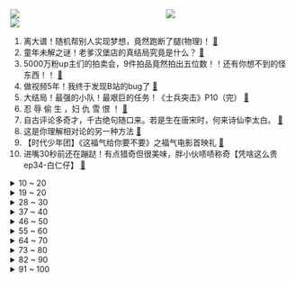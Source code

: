 <div >
	<a style="float:left;width:55%;" href = "https://github.com/anuraghazra/github-readme-stats">
	 <img src = "https://github-readme-stats.vercel.app/api?username=iuuuuuaena&theme=buefy&show_icons=true"/>
	</a>
	<a  style="float:right;width:45%" href = "https://github.com/anuraghazra/github-readme-stats">
	 <img  src="https://github-readme-stats.vercel.app/api/top-langs/?username=anuraghazra&layout=compact"/>
	</a>
	</div>

[![](https://img.shields.io/badge/jxd-@jxdgogogo.xyz-yellowgreen.svg)](https://www.jxdgogogo.xyz)<br>
1. 离大谱！随机帮别人实现梦想，竟然跑断了腿(物理)！ [:link:](//www.bilibili.com/video/BV1N3411b7Bo) <br>
2. 童年未解之谜！老爹汉堡店的真结局究竟是什么？ [:link:](//www.bilibili.com/video/BV1ZP4y1G72E) <br>
3. 5000万粉up主们的拍卖会，9件拍品竟然拍出五位数！！还有你想不到的怪东西！！ [:link:](//www.bilibili.com/video/BV18g411N7gF) <br>
4. 做视频5年！我终于发现B站的bug了 [:link:](//www.bilibili.com/video/BV1nM4y1P7iJ) <br>
5. 大结局！最强的小队！最艰巨的任务！《士兵突击》P10（完） [:link:](//www.bilibili.com/video/BV1D44y1Y73M) <br>
6. 忍 辱 偷 生 ，妇 仇 雪 恨   ！ [:link:](//www.bilibili.com/video/BV1Db4y1q7iL) <br>
7. 自古评论多奇才，千古绝句随口来。若是生在唐宋时，何来诗仙李太白。 [:link:](//www.bilibili.com/video/BV1Dq4y1B7Cv) <br>
8. 这是你理解相对论的另一种方法 [:link:](//www.bilibili.com/video/BV17P4y1V7BX) <br>
9. 【时代少年团】《这福气给你要不要》之福气电影首映礼 [:link:](//www.bilibili.com/video/BV1vh41147yG) <br>
10. 进嘴30秒前还在蹦跶！有点猎奇但很美味，胖小伙啧啧称奇【凭啥这么贵ep34-白仁仔】 [:link:](//www.bilibili.com/video/BV1d3411t7rM) <br>
<details>
<summary>10 ~ 20</summary>

11. 开会时进来一个奇怪的人...好怪噢，再看一眼！ [:link:](//www.bilibili.com/video/BV13Q4y1i7YP) <br>
12. 强大到令人窒息的王者对决，韩 服 王 者 就 这？#91 [:link:](//www.bilibili.com/video/BV1pS4y1R7U7) <br>
13. B 站 玩 梗 现 状 [:link:](//www.bilibili.com/video/BV1HY411s7gy) <br>
14. b 站 玩 梗 高 级 特 工 ！ [:link:](//www.bilibili.com/video/BV1dP4y1G7yV) <br>
15. 【羊巴鲁】终 局 之 战 [:link:](//www.bilibili.com/video/BV1Ub4y1q75a) <br>
16. 我们做了一份独一无二的汉堡套餐！ [:link:](//www.bilibili.com/video/BV1fq4y1B7W8) <br>
17. 《 盛 世 美 颜 》 [:link:](//www.bilibili.com/video/BV1HL411M7z9) <br>
18. 全球十大自助餐之一！号称全球最豪华自助餐，龙虾鹅肝随便吃！ [:link:](//www.bilibili.com/video/BV1Sq4y1B7M8) <br>
19. 大学生如何在宿舍里拍出 《非诚勿扰》 [:link:](//www.bilibili.com/video/BV11q4y1B7Xv) <br>
</details>
<details>
<summary>19 ~ 20</summary>

20. 公告栏：别跑！这也是新手教程的一部分！ [:link:](//www.bilibili.com/video/BV1FU4y1T7MW) <br>
21. 如果你在今天看到了，那我就祝你万事顺遂，永远开心。 [:link:](//www.bilibili.com/video/BV1if4y1K7DG) <br>
22. 洛天依 乐正绫 原创《我没有歌能给你听》 [:link:](//www.bilibili.com/video/BV1WR4y147x4) <br>
23. 新年将至！惊喜不断！2022一月新番推荐&扫雷 [:link:](//www.bilibili.com/video/BV1L3411b7RW) <br>
24. 街边摊好吃的烤面筋，在家用简单的食材就能制作，帅小伙绝了！ [:link:](//www.bilibili.com/video/BV1xR4y147E4) <br>
25. 💗 送你一颗流星⭐════ [:link:](//www.bilibili.com/video/BV1yr4y1r7f6) <br>
26. 惊艳！听完一曲《探窗》，网友：你永远可以相信国粹！ [:link:](//www.bilibili.com/video/BV1dL411M7Se) <br>
27. 就 拿 这 个 考 验 干 部 ？ [:link:](//www.bilibili.com/video/BV1AS4y1X7t3) <br>
28. 北方人的快乐 [:link:](//www.bilibili.com/video/BV1V34y1R7Bc) <br>
</details>
<details>
<summary>28 ~ 30</summary>

29. 这才是真正意义上的文化传承！ [:link:](//www.bilibili.com/video/BV16b4y1q7WT) <br>
30. 拆100只蟹，只做一碗面，吃完感觉要飞天 [:link:](//www.bilibili.com/video/BV1j34y1R7C7) <br>
31. 人均9.8分！一起来看看，国创的明天？ [:link:](//www.bilibili.com/video/BV15U4y1T7hw) <br>
32. 你 把 我 吃 了 吧 ！ [:link:](//www.bilibili.com/video/BV1Fb4y1B752) <br>
33. 《孤勇者》前方核能！谁说女生不适合唱这歌？ [:link:](//www.bilibili.com/video/BV1vQ4y1v7Gk) <br>
34. 各种生猛海鲜做夜宵招待兄弟，吃嗨了一时嘴快溜了个辣眼福利~ [:link:](//www.bilibili.com/video/BV1kq4y1B7vp) <br>
35. 【夜店风】风 情 万 种 ~ [:link:](//www.bilibili.com/video/BV1mQ4y1v7rh) <br>
36. 结局感动上亿人，看完催人泪下！ [:link:](//www.bilibili.com/video/BV1hr4y1Q7Xq) <br>
37. C盘爆满怎么办？全网最全C盘清理攻略 [:link:](//www.bilibili.com/video/BV1o34y197vF) <br>
</details>
<details>
<summary>37 ~ 40</summary>

38. 这才叫无限反转！顶级编剧都写不出这样的悬疑剧情！ [:link:](//www.bilibili.com/video/BV1nr4y1Q7s5) <br>
39. 华农兄弟：兄弟搞了个5G养猪场，参观学习一下，顺便尝下大厨的厨艺 [:link:](//www.bilibili.com/video/BV1TQ4y1i7oX) <br>
40. 求求学校物价真实点吧！！！ [:link:](//www.bilibili.com/video/BV1iL4y1p77d) <br>
41. 【low君】《韩剧十大老婆》：不心动挑战又来了！你老婆喊你呐！ [:link:](//www.bilibili.com/video/BV1rh411s7HL) <br>
42. 当你把MC玩成开放世界... [:link:](//www.bilibili.com/video/BV1FY411s7Xm) <br>
43. 【全站最雅】你唱歌剧是吧！ [:link:](//www.bilibili.com/video/BV1pS4y1R7mj) <br>
44. 是什么国产游戏？让老外跪着求翻译？！ [:link:](//www.bilibili.com/video/BV1yg411N72D) <br>
45. 【电竞星快报】有人想回，有人不想回，有的人大概永远都不知道回不回（第三季44期） [:link:](//www.bilibili.com/video/BV1aQ4y1v7pb) <br>
46. 砸中正确金蛋的粉丝将会获得10000元 [:link:](//www.bilibili.com/video/BV1br4y1Q7Rr) <br>
</details>
<details>
<summary>46 ~ 50</summary>

47. 【罗汉鬼套路】lol新版本坦克骚套路~洪荒巨兽！ [:link:](//www.bilibili.com/video/BV1MM4y1P7pT) <br>
48. 前方“甜蜜”大暴击！情侣对战天花板！！ [:link:](//www.bilibili.com/video/BV1gL411M7RH) <br>
49. 被抓到时，那名嫌疑人还在苦学刑法… [:link:](//www.bilibili.com/video/BV1Bq4y1B7Dz) <br>
50. 一块十五年前的老腊肉吃之前还要签生死协议？ [:link:](//www.bilibili.com/video/BV1hS4y1R7mb) <br>
51. 【STN快报第六季11】世界上首个BUG主题公园开业了！？ [:link:](//www.bilibili.com/video/BV1dQ4y1v7LY) <br>
52. CIA在中国要找懂方言的间谍，原来如此！ [:link:](//www.bilibili.com/video/BV1UR4y1x7wx) <br>
53. 笑死了，如果貂蝉长这样我不信有人会不想演吕布！ [:link:](//www.bilibili.com/video/BV193411t7fk) <br>
54. 各位云爹妈对不起，我真不是故意把猫养成猪的！ [:link:](//www.bilibili.com/video/BV1oF411b73g) <br>
55. 危了：吃一口差点被送走 [:link:](//www.bilibili.com/video/BV16b4y1q7RK) <br>
</details>
<details>
<summary>55 ~ 60</summary>

56. 【原神三神】不老不死 [:link:](//www.bilibili.com/video/BV1cS4y1X7LD) <br>
57. 搞笑配音：像不像早上出门的你？好着急鸭！ [:link:](//www.bilibili.com/video/BV1y3411t7rc) <br>
58. 沙盘推演：长津湖战役（上） [:link:](//www.bilibili.com/video/BV14M4y1P7pD) <br>
59. 什么？前方有瓜？ [:link:](//www.bilibili.com/video/BV1LM4y1P7Ni) <br>
60. 暗访吉野家，蔬菜过期，肉沫变质，油质发黑添加新油继续使用 [:link:](//www.bilibili.com/video/BV1H3411b7Xb) <br>
61. EDG-S11《ELOG》丨冠军背后 [:link:](//www.bilibili.com/video/BV1P3411b7dY) <br>
62. 成 年 人 的 理 性 崩 溃 ！ [:link:](//www.bilibili.com/video/BV1gq4y1r73W) <br>
63. 羊肉卷饼，吃饱了不想家！ [:link:](//www.bilibili.com/video/BV15R4y147Gh) <br>
64. 不要再吃淀粉肠了，我做纯肉烤肠给你吃！好吃到跳舞哦 [:link:](//www.bilibili.com/video/BV1c44y1e7F7) <br>
</details>
<details>
<summary>64 ~ 70</summary>

65. 卡点的顶级理解。 [:link:](//www.bilibili.com/video/BV1SF411b76Y) <br>
66. 史上最恐怖的游戏！玩过的人才知道有多恐怖！ [:link:](//www.bilibili.com/video/BV1Yq4y1B7Vu) <br>
67. 点开前没想到这个玩具这么可爱！！ [:link:](//www.bilibili.com/video/BV1HY41147gn) <br>
68. 《骂 粉 丝 2.0》 [:link:](//www.bilibili.com/video/BV1NF411a7p2) <br>
69. 这才是国服关羽的守家，极限换装载入史册！【高燃集锦45期】 [:link:](//www.bilibili.com/video/BV1iF411b7NW) <br>
70. 哆 啦 Agent [:link:](//www.bilibili.com/video/BV1RP4y1G7mP) <br>
71. 离谱！这才是《舌战群儒》的真正版本！！ [:link:](//www.bilibili.com/video/BV1aS4y1R7ss) <br>
72. 来自印度的利好消息 [:link:](//www.bilibili.com/video/BV1934y197i2) <br>
73. 和我的精灵王子 领！证！啦！ [:link:](//www.bilibili.com/video/BV1kL411M7SF) <br>
</details>
<details>
<summary>73 ~ 80</summary>

74. 特别喜欢邓紫棋的恋爱观！ [:link:](//www.bilibili.com/video/BV1qf4y1K7C3) <br>
75. 鎖那 - ベイビーヘイロー [:link:](//www.bilibili.com/video/BV1y3411t72e) <br>
76. 《孤勇者》我爸一开口我人傻了！前方持续高能！ [:link:](//www.bilibili.com/video/BV1A44y1e7pP) <br>
77. 看视频不发弹幕结果...... [:link:](//www.bilibili.com/video/BV12g411A7Go) <br>
78. 埃 及 法 老 [:link:](//www.bilibili.com/video/BV1tf4y1K7CL) <br>
79. 你们要的全天不困的秘诀来了！学霸休息法【学生党必看】如何高效睡觉 学习 工作 [:link:](//www.bilibili.com/video/BV1WM4y1P766) <br>
80. 我就一个，我要快乐 [:link:](//www.bilibili.com/video/BV1F44y1e7ok) <br>
81. 战地2042个BUG！ [:link:](//www.bilibili.com/video/BV1pY411s7gq) <br>
82. 鹦鹉能有什么压迫感 [:link:](//www.bilibili.com/video/BV1y34y1971g) <br>
</details>
<details>
<summary>82 ~ 90</summary>

83. （这也能解说？！）【新】上海地铁综合格斗女子组热血开战！！ [:link:](//www.bilibili.com/video/BV1mF411b7Xm) <br>
84. 迪士尼在逃喂鸟公主！ [:link:](//www.bilibili.com/video/BV1kb4y1q7Xu) <br>
85. 救命！这是直播吗这是小情侣在线吃醋和公开吧！| 王安宇×宋祖儿 宇宙宋歌 [:link:](//www.bilibili.com/video/BV1aP4y1V7Rp) <br>
86. 【同人动画】儿童迪迦3：平成三杰！！！！！！ [:link:](//www.bilibili.com/video/BV1ji4y1o7HY) <br>
87. 当你可以制作「功能各异」的特殊之心！ [:link:](//www.bilibili.com/video/BV1hP4y1V7wf) <br>
88. 20W清空扭蛋机！！结果一发就抽中PS5？ [:link:](//www.bilibili.com/video/BV1Hq4y1g7rm) <br>
89. 《 联 通 客 服 》 [:link:](//www.bilibili.com/video/BV1iF411b7uh) <br>
90. 余额不足的内心戏，这是你本人吗？ [:link:](//www.bilibili.com/video/BV15r4y1Q7T5) <br>
91. 【半佛】《大千世界无奇不有》 [:link:](//www.bilibili.com/video/BV1TM4y1P7hW) <br>
</details>
<details>
<summary>91 ~ 100</summary>

92. 【谭谈音乐】谭sir携手马东再上岗！二仙桥老司机带队发车 [:link:](//www.bilibili.com/video/BV1gP4y1V71r) <br>
93. 绑架代替购买之刚绑架一窝小区还有一窝 [:link:](//www.bilibili.com/video/BV1Kq4y1r77H) <br>
94. 【含剧透】冬日里的片刻温暖 [:link:](//www.bilibili.com/video/BV1w3411b77N) <br>
95. 第六季 厨子探店¥1077 [:link:](//www.bilibili.com/video/BV1L34y1R7XY) <br>
96. 当你可以用麦克风来「操控箭矢」！！ [:link:](//www.bilibili.com/video/BV1sP4y1V7ur) <br>
97. 你身边会有这样的好同事吗 [:link:](//www.bilibili.com/video/BV1xP4y1V7pX) <br>
98. 资本的“反屠龙术”：买它，你就是“人上人”【消化一下】 [:link:](//www.bilibili.com/video/BV1TM4y1P7Xt) <br>
99. 广东人吃饭可以有多双标？ [:link:](//www.bilibili.com/video/BV1Bf4y1K7cD) <br>
100. 爆肝432小时！我做出了《海绵宝宝》3D同人动画！（2） [:link:](//www.bilibili.com/video/BV1N34y1R7Di) <br>
</details>
